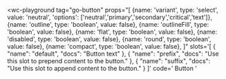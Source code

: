 <link rel="stylesheet" href="https://fonts.googleapis.com/icon?family=Material+Icons" />

  <wc-playground
    tag="go-button"
    props="[
      {name: 'variant', type: 'select', value: 'neutral', 'options': ['neutral','primary','secondary','critical','text']},
      {name: 'outline', type: 'boolean', value: false},
      {name: 'outlineFill', type: 'boolean', value: false},
      {name: 'flat', type: 'boolean', value: false},
      {name: 'disabled', type: 'boolean', value: false},
      {name: 'round', type: 'boolean', value: false},
      {name: 'compact', type: 'boolean', value: false},
    ]"
    slots='[
        {
          "name": "default",
          "docs": "Button text"
        },
        {
          "name": "prefix",
          "docs": "Use this slot to prepend content to the button."
        },
        {
          "name": "suffix",
          "docs": "Use this slot to append content to the button."
        }
    ]'
    code='<go-button type="button">
      Button
    </go-button>'
  ></wc-playground> 